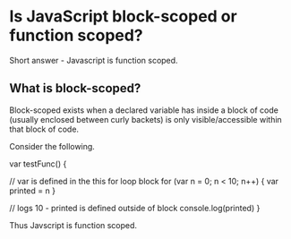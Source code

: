 # Is JavaScript block-scoped or function scoped?

Short answer - Javascript is function scoped.

## What is block-scoped?

Block-scoped exists when a declared variable has inside a block of code (usually enclosed between curly backets) is only visible/accessible within that block of code. 

Consider the following.

var testFunc() {

  // var is defined in the this for loop block
  for (var n = 0; n < 10; n++) {
    var printed = n
  }

  // logs 10 - printed is defined outside of block
  console.log(printed)
}

Thus Javscript is function scoped.